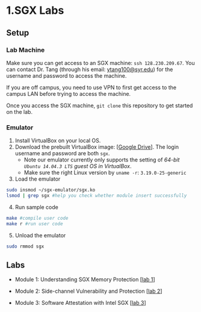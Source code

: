 1.SGX Labs
===

Setup 
---

### Lab Machine

Make sure you can get access to an SGX machine: `ssh 128.230.209.67`.  You can contact Dr. Tang (through his email: ytang100@syr.edu) for the username and password to access the machine.

If you are off campus, you need to use VPN to first get access to the campus LAN before trying to access the machine.

Once you access the SGX machine, `git clone` this repository to get started on the lab.

### Emulator

1. Install VirtualBox on your local OS.
2. Download the prebuilt VirtualBox image: [[Google Drive](https://goo.gl/3wLLic)]. The login username and password are both `sgx`.
    - Note our emulator currently only supports the setting of *64-bit `Ubuntu 14.04.3 LTS` guest OS in VirtualBox*.
    - Make sure the right Linux version by `uname -r`: `3.19.0-25-generic`
3. Load the emulator
```bash
sudo insmod ~/sgx-emulator/sgx.ko
lsmod | grep sgx #help you check whether module insert successfully
```
4. Run sample code
```bash
make #compile user code
make r #run user code
```
5. Unload the emulator
```bash
sudo rmmod sgx
```

Labs
---

* Module 1: Understanding SGX Memory Protection [[lab 1](https://github.com/syracuse-fullstacksecurity/CIS700-sgxlab/tree/master/lab1/README.md)]

* Module 2: Side-channel Vulnerability and Protection [[lab 2](https://github.com/syracuse-fullstacksecurity/CIS700-sgxlab/tree/master/lab2/README.md)]

* Module 3: Software Attestation with Intel SGX [[lab 3](https://github.com/syracuse-fullstacksecurity/CIS700-sgxlab/tree/master/lab3/README.md)]

